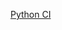 [Python CI](https://github.com/Labidahrom/hexlet_pytest/actions/workflows/python-package.yml/badge.svg)
